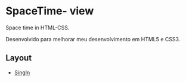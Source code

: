 # SpaceTime- view

Space time in HTML-CSS.

Desenvolvido para melhorar meu desenvolvimento em HTML5 e CSS3.

## Layout

- [SingIn](./image/viewLogin.png)
